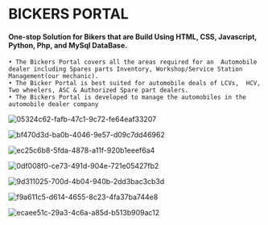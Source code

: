
# BICKERS PORTAL	

#### One-stop Solution for Bikers that are Build Using HTML, CSS,  Javascript, Python, Php, and MySql DataBase.

	• The Bickers Portal covers all the areas required for an  Automobile dealer including Spares parts Inventory, Workshop/Service Station Management(our mechanic).
	• The Bicker Portal is best suited for automobile deals of LCVs,  HCV, Two wheelers, ASC & Authorized Spare part dealers. 
	• The Bickers Portal is developed to manage the automobiles in the automobile dealer company
  
![05324c62-fafb-47c1-9c72-fe64eaf33207](https://user-images.githubusercontent.com/128782100/227590979-633c47dd-ddd9-4d61-8f06-cae4ff52f071.jpg)

![bf470d3d-ba0b-4046-9e57-d09c7dd46962](https://user-images.githubusercontent.com/128782100/227591144-7f59e291-78a1-4c67-9094-2d40abe5decc.jpg)

![ec25c6b8-5fda-4878-a11f-920b1eeef6a4](https://user-images.githubusercontent.com/128782100/227591214-d4a88bf4-572f-456f-95c7-d5edf1462218.jpg)

![0df008f0-ce73-491d-904e-721e05427fb2](https://user-images.githubusercontent.com/128782100/227591298-c599af69-d25f-49e8-adc6-ad9b14d82c0f.jpg)

![9d311025-700d-4b04-940b-2dd3bac3cb3d](https://user-images.githubusercontent.com/128782100/227591431-4df9c649-0084-411e-8699-25646349bfbb.jpg)

![f9a611c5-d614-4655-8c23-4fa37ba744e8](https://user-images.githubusercontent.com/128782100/227591483-24d58d07-97b9-4e7d-a247-ed02c5e7e00a.jpg)

![ecaee51c-29a3-4c6a-a85d-b513b909ac12](https://user-images.githubusercontent.com/128782100/227591535-dc8ccd0a-ba2a-4bb4-a686-07fd3c504050.jpg)


